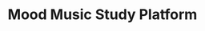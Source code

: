 ---
layout: page
title: Mood Music Study Platform
description: Django based study management platform with SMS surveys
img: /assets/img/moodmusic.png
redirect: https://github.com/DynamicGenetics/Mood-Music
importance: 5
category: code
---